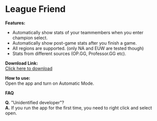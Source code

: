 League Friend
=============

**Features:**

* Automatically show stats of your teammembers when you enter champion select.
* Automatically show post-game stats after you finish a game.
* All regions are supported. (only NA and EUW are tested though)
* Stats from different sources (OP.GG, Professor.GG etc).

**Download Link:**  
[Click here to download](https://github.com/pandarison/leaguefriend/releases/download/1.0/leaguefriend.zip)

**How to use:**  
Open the app and turn on Automatic Mode.

**FAQ**

**Q.** "Unidentified developer"?  
**A.** If you run the app for the first time, you need to right click and select open.